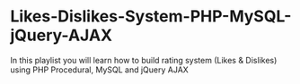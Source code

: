 # Likes-Dislikes-System-PHP-MySQL-jQuery-AJAX
In this playlist you will learn how to build rating system (Likes &amp; Dislikes) using PHP Procedural, MySQL and jQuery AJAX 
